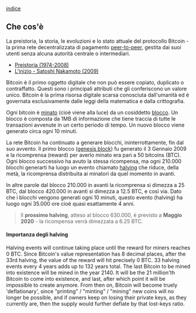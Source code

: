 [indice](README.md)
## Che cos'è
La preistoria, la storia, le evoluzioni e lo stato attuale del protocollo Bitcoin - la prima rete decentralizzata di pagamento [peer-to-peer](glossario.md#p2p), gestita dai suoi utenti senza alcuna autorità centrale o intermediari.

* [Preistoria (1974-2008)](preistoria.md "Cronologia di eventi storici prima che bitcoin fosse rilasciato al pubblico.")
* [L'inizio - Satoshi Nakamoto (2009)](sn.md "Lo pseudonimo dietro l'invenzione della criptovaluta Bitcoin.")

Bitcoin è il primo oggetto digitale che non può essere copiato, duplicato o contraffatto. Questi sono  i principali attributi che gli conferiscono un valore unico. Bitcoin è la prima risorsa digitale scarsa conosciuta dall'umanità ed è governata esclusivamente dalle leggi della matematica e dalla crittografia.

Ogni bitcoin è [minato](glossario.md#minare) (cioè viene alla luce) da un cosiddetto [blocco](glossario.md#blocco). Un blocco è composta da 1MB di informazione che tiene traccia di tutte le transazioni avvenute in un certo periodo di tempo. Un nuovo blocco viene generato circa ogni 10 minuti.

La rete Bitcoin ha continuato a generare blocchi, ininterrottamente, fin dal suo avvento. Il primo blocco ([genesis block](glossario.md#genesisblock)) fu generato il 3 Gennaio 2009 e la ricomprensa (reward) per averlo minato era pari a 50 bitcoins (BTC). Ogni blocco successivo ha avuto la stessa ricompensa, ma ogni 210.000 blocchi generarti ha luogo un evento chiamato [halving](glossario.md#halving) che riduce, della metà, la ricomprensa distribuita ai minatori da quel momento in avanti.

In altre parole dal blocco 210.000 in avanti la ricomprensa si dimezza a 25 BTC, dal blocco 420.000 in avanti si dimezza a 12.5 BTC, e così via. Dato che i blocchi vengono generati ogni 10 minuti, questo evento (halving) ha luogo ogni 35.000 ore cioè quasi esattamente 4 anni.

>Il __prossimo halving__, atteso al blocco 630.000, è previsto a __Maggio 2020__ - la ricompensa verrà dimezzata a 6.25 BTC. 

#### Importanza degli halving
Halving events will continue taking place until the reward for miners reaches 0 BTC. Since Bitcoin's value representation has 8 decimal places, after the 33rd halving, the value of the reward will hit precisely 0 BTC. 33 halving events every 4 years adds up to 132 years total. The last Bitcoin to be mined into existence will be mined in the year 2140. It will be the 21 million'th Bitcoin to come into existence, and last, after which point it will be impossible to create anymore. From then on, Bitcoin will become truely 'deflationary', since "printing" / "minting" / "mining" new coins will no longer be possible, and if owners keep on losing their private keys, as they currently are, then the supply would further deflate by that lost-keys ratio. 
